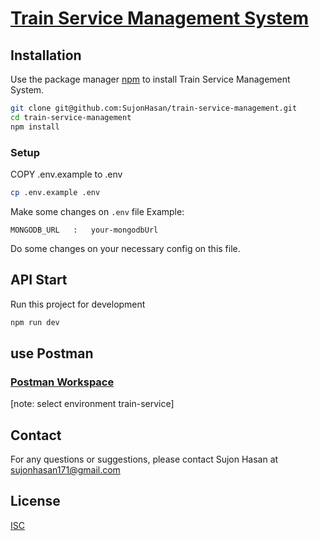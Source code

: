 # [Train Service Management System]()

## Installation

Use the package manager [npm](https://www.npmjs.com/) to install Train Service Management System.

```bash
git clone git@github.com:SujonHasan/train-service-management.git
cd train-service-management
npm install
```

### Setup

COPY .env.example to .env

```bash
cp .env.example .env
```

Make some changes on `.env` file Example:

```dotenv
MONGODB_URL   :   your-mongodbUrl

```
Do some changes on your necessary config on this file.

## API Start

Run this project for development

```bash
npm run dev
```

## use Postman

### [Postman Workspace](https://www.postman.com/gold-crescent-156982/workspace/train-service-management)

[note: select environment train-service]

## Contact

For any questions or suggestions, please contact Sujon Hasan at [sujonhasan171@gmail.com](mailto:sujonhasan171@gmail.com)

## License

[ISC](https://choosealicense.com/licenses/isc/)
